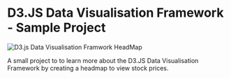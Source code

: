 # D3.JS Data Visualisation Framework - Sample Project


![D3.js Data Visualisation Framwork HeadMap](d3-JS.gif)

A small project to to learn more about the D3.JS Data Visualisation Framework by creating a headmap to view stock prices.

